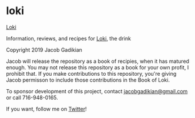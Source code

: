 # loki

[Loki](loki.jpg)

Information, reviews, and recipes for [Loki](loki.md), the drink


Copyright 2019 Jacob Gadikian

Jacob will release the repository as a book of recipies, when it has matured enough.  You may not release this repository as a book for your own profit, I prohibit that.  If you make contributions to this repository, you're giving Jacob permisson to include those contributions in the Book of Loki.  

To sponsor development of this project, contact jacobgadikian@gmail.com or call 716-948-0165.  

If you want, follow me on [Twitter](https://twitter.com/gadikian)!
